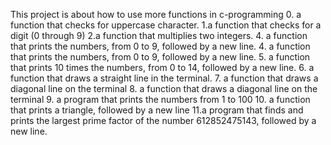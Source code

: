 This project is about how to use more functions in c-programming
0. a function that checks for uppercase character.
1.a function that checks for a digit (0 through 9)
2.a function that multiplies two integers.
4. a function that prints the numbers, from 0 to 9, followed by a new line.
4. a function that prints the numbers, from 0 to 9, followed by a new line.
5.  a function that prints 10 times the numbers, from 0 to 14, followed by a new line.
6.   a function that draws a straight line in the terminal.
7. a function that draws a diagonal line on the terminal
8. a function that draws a diagonal line on the terminal
9. a program that prints the numbers from 1 to 100
10.  a function that prints a triangle, followed by a new line
11.a program that finds and prints the largest prime factor of the number 612852475143, followed by a new line.  
